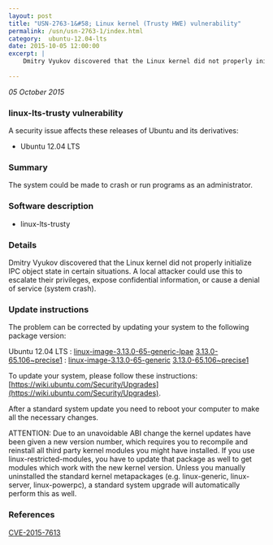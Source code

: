 ```yaml
---
layout: post
title: "USN-2763-1&#58; Linux kernel (Trusty HWE) vulnerability"
permalink: /usn/usn-2763-1/index.html
category:  ubuntu-12.04-lts
date: 2015-10-05 12:00:00
excerpt: |
    Dmitry Vyukov discovered that the Linux kernel did not properly initialize IPC object state in certain situations. A local attacker could use this to escalate their privileges, expose confidential information, or cause a denial of service (system crash). 
    
--- 
```

 
 

*05 October 2015*

### linux-lts-trusty vulnerability

A security issue affects these releases of Ubuntu and its derivatives:

* Ubuntu 12.04 LTS

### Summary

The system could be made to crash or run programs as an administrator. 

### Software description

* linux-lts-trusty 

### Details

Dmitry Vyukov discovered that the Linux kernel did not properly initialize IPC object state in certain situations. A local attacker could use this to escalate their privileges, expose confidential information, or cause a denial of service (system crash). 

### Update instructions

The problem can be corrected by updating your system to the following package version:

Ubuntu 12.04 LTS
 : [linux-image-3.13.0-65-generic-lpae](https://launchpad.net/ubuntu/+source/linux-lts-trusty) <span> [3.13.0-65.106~precise1](https://launchpad.net/ubuntu/+source/linux-lts-trusty/3.13.0-65.106~precise1) </span> 
 : [linux-image-3.13.0-65-generic](https://launchpad.net/ubuntu/+source/linux-lts-trusty) <span> [3.13.0-65.106~precise1](https://launchpad.net/ubuntu/+source/linux-lts-trusty/3.13.0-65.106~precise1) </span> 

To update your system, please follow these instructions: [https://wiki.ubuntu.com/Security/Upgrades](https://wiki.ubuntu.com/Security/Upgrades).

After a standard system update you need to reboot your computer to make all the necessary changes.

ATTENTION: Due to an unavoidable ABI change the kernel updates have been given a new version number, which requires you to recompile and reinstall all third party kernel modules you might have installed. If you use linux-restricted-modules, you have to update that package as well to get modules which work with the new kernel version. Unless you manually uninstalled the standard kernel metapackages (e.g. linux-generic, linux-server, linux-powerpc), a standard system upgrade will automatically perform this as well. 

### References

 
 [CVE-2015-7613](http://people.ubuntu.com/~ubuntu-security/cve/CVE-2015-7613)
 

